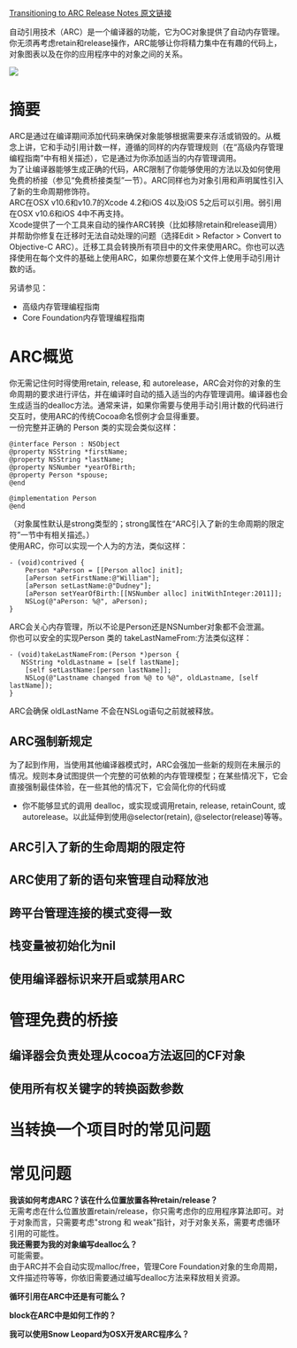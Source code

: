 [Transitioning to ARC Release Notes 原文链接](https://developer.apple.com/library/archive/releasenotes/ObjectiveC/RN-TransitioningToARC/Introduction/Introduction.html#//apple_ref/doc/uid/TP40011226)

自动引用技术（ARC）是一个编译器的功能，它为OC对象提供了自动内存管理。你无须再考虑retain和release操作，ARC能够让你将精力集中在有趣的代码上，对象图表以及在你的应用程序中的对象之间的关系。  

![](https://developer.apple.com/library/archive/releasenotes/ObjectiveC/RN-TransitioningToARC/Art/ARC_Illustration.jpg)

# 摘要
ARC是通过在编译期间添加代码来确保对象能够根据需要来存活或销毁的。从概念上讲，它和手动引用计数一样，遵循的同样的内存管理规则（在“高级内存管理编程指南”中有相关描述），它是通过为你添加适当的内存管理调用。  
为了让编译器能够生成正确的代码，ARC限制了你能够使用的方法以及如何使用免费的桥接（参见“免费桥接类型”一节）。ARC同样也为对象引用和声明属性引入了新的生命周期修饰符。  
ARC在OSX v10.6和v10.7的Xcode 4.2和iOS 4以及iOS 5之后可以引用。弱引用在OSX v10.6和iOS 4中不再支持。  
Xcode提供了一个工具来自动的操作ARC转换（比如移除retain和release调用）并帮助你修复在迁移时无法自动处理的问题（选择Edit > Refactor > Convert to Objective-C ARC）。迁移工具会转换所有项目中的文件来使用ARC。你也可以选择使用在每个文件的基础上使用ARC，如果你想要在某个文件上使用手动引用计数的话。

另请参见：  

* 高级内存管理编程指南
* Core Foundation内存管理编程指南

# ARC概览
你无需记住何时得使用retain, release, 和 autorelease，ARC会对你的对象的生命周期的要求进行评估，并在编译时自动的插入适当的内存管理调用。编译器也会生成适当的dealloc方法。通常来讲，如果你需要与使用手动引用计数的代码进行交互时，使用ARC的传统Cocoa命名惯例才会显得重要。  
一份完整并正确的 Person 类的实现会类似这样：  

	@interface Person : NSObject
	@property NSString *firstName;
	@property NSString *lastName;
	@property NSNumber *yearOfBirth;
	@property Person *spouse;
	@end
 
	@implementation Person
	@end

（对象属性默认是strong类型的；strong属性在“ARC引入了新的生命周期的限定符”一节中有相关描述。）  
使用ARC，你可以实现一个人为的方法，类似这样：  

	- (void)contrived {
	    Person *aPerson = [[Person alloc] init];
	    [aPerson setFirstName:@"William"];
	    [aPerson setLastName:@"Dudney"];
	    [aPerson setYearOfBirth:[[NSNumber alloc] initWithInteger:2011]];
	    NSLog(@"aPerson: %@", aPerson);
	}

ARC会关心内存管理，所以不论是Person还是NSNumber对象都不会泄漏。  
你也可以安全的实现Person 类的 takeLastNameFrom:方法类似这样：  

	- (void)takeLastNameFrom:(Person *)person {
 	   NSString *oldLastname = [self lastName];
	    [self setLastName:[person lastName]];
	    NSLog(@"Lastname changed from %@ to %@", oldLastname, [self lastName]);
	}

ARC会确保 oldLastName 不会在NSLog语句之前就被释放。  
## ARC强制新规定
为了起到作用，当使用其他编译器模式时，ARC会强加一些新的规则在未展示的情况。规则本身试图提供一个完整的可依赖的内存管理模型；在某些情况下，它会直接强制最佳体验，在一些其他的情况下，它会简化你的代码或  

* 你不能够显式的调用 dealloc，或实现或调用retain, release, retainCount, 或 autorelease。以此延伸到使用@selector(retain), @selector(release)等等。

## ARC引入了新的生命周期的限定符

## ARC使用了新的语句来管理自动释放池

## 跨平台管理连接的模式变得一致

## 栈变量被初始化为nil

## 使用编译器标识来开启或禁用ARC

# 管理免费的桥接

## 编译器会负责处理从cocoa方法返回的CF对象

## 使用所有权关键字的转换函数参数

# 当转换一个项目时的常见问题

# 常见问题  

**我该如何考虑ARC？该在什么位置放置各种retain/release？**  
无需考虑在什么位置放置retain/release，你只需考虑你的应用程序算法即可。对于对象而言，只需要考虑"strong 和 weak"指针，对于对象关系，需要考虑循环引用的可能性。  
**我还需要为我的对象编写dealloc么？**  
可能需要。  
由于ARC并不会自动实现malloc/free，管理Core Foundation对象的生命周期，文件描述符等等，你依旧需要通过编写dealloc方法来释放相关资源。  

**循环引用在ARC中还是有可能么？**  

**block在ARC中是如何工作的？**  

**我可以使用Snow Leopard为OSX开发ARC程序么？**  
